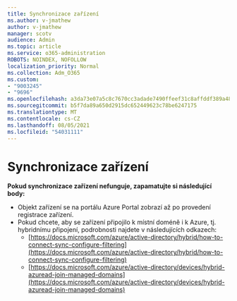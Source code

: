 ```yaml
---
title: Synchronizace zařízení
ms.author: v-jmathew
author: v-jmathew
manager: scotv
audience: Admin
ms.topic: article
ms.service: o365-administration
ROBOTS: NOINDEX, NOFOLLOW
localization_priority: Normal
ms.collection: Adm_O365
ms.custom:
- "9003245"
- "9696"
ms.openlocfilehash: a3da73e07a5c8c7670cc3adade7490ffeef31c8affddf389a48a8be11e8b58a2
ms.sourcegitcommit: b5f7da89a650d2915dc652449623c78be6247175
ms.translationtype: MT
ms.contentlocale: cs-CZ
ms.lasthandoff: 08/05/2021
ms.locfileid: "54031111"
---
```

# <a name="device-sync"></a>Synchronizace zařízení

**Pokud synchronizace zařízení nefunguje, zapamatujte si následující body:**

- Objekt zařízení se na portálu Azure Portal zobrazí až po provedení registrace zařízení.
- Pokud chcete, aby se zařízení připojilo k místní doméně i k Azure, tj. hybridnímu připojení, podrobnosti najdete v následujících odkazech:
  - [https://docs.microsoft.com/azure/active-directory/hybrid/how-to-connect-sync-configure-filtering](https://docs.microsoft.com/azure/active-directory/hybrid/how-to-connect-sync-configure-filtering)
  - [https://docs.microsoft.com/azure/active-directory/devices/hybrid-azuread-join-managed-domains](https://docs.microsoft.com/azure/active-directory/devices/hybrid-azuread-join-managed-domains)
